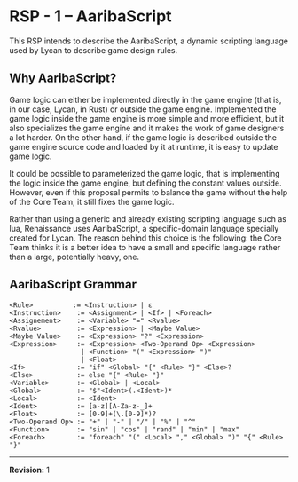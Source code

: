 # RSP - 1 – AaribaScript

This RSP intends to describe the AaribaScript, a dynamic scripting
language used by Lycan to describe game design rules.

## Why AaribaScript?

Game logic can either be implemented directly in the game engine (that
is, in our case, Lycan, in Rust) or outside the game
engine. Implemented the game logic inside the game engine is more
simple and more efficient, but it also specializes the game engine and
it makes the work of game designers a lot harder. On the other hand,
if the game logic is described outside the game engine source code and
loaded by it at runtime, it is easy to update game logic.

It could be possible to parameterized the game logic, that is implementing
the logic inside the game engine, but defining the constant values outside.
However, even if this proposal permits to balance the game without the
help of the Core Team, it still fixes the game logic.

Rather than using a generic and already existing scripting language
such as lua, Renaissance uses AaribaScript, a specific-domain language
specially created for Lycan. The reason behind this choice is the following:
the Core Team thinks it is a better idea to have a small and specific
language rather than a large, potentially heavy, one.

## AaribaScript Grammar

```
<Rule>          := <Instruction> | ε
<Instruction>    := <Assignment> | <If> | <Foreach>
<Assignement>    := <Variable> "=" <Rvalue>
<Rvalue>         := <Expression> | <Maybe Value>
<Maybe Value>    := <Expression> "?" <Expression>
<Expression>     := <Expression> <Two-Operand Op> <Expression>
                  | <Function> "(" <Expression> ")"
                  | <Float>
<If>             := "if" <Global> "{" <Rule> "}" <Else>?
<Else>           := else "{" <Rule> "}"
<Variable>       := <Global> | <Local>
<Global>         := "$"<Ident>(.<Ident>)*
<Local>          := <Ident>
<Ident>          := [a-z][A-Za-z-_]+
<Float>          := [0-9]+(\.[0-9]*)?
<Two-Operand Op> := "+" | "-" | "/" | "%" | "^"
<Function>       := "sin" | "cos" | "rand" | "min" | "max"
<Foreach>        := "foreach" "(" <Local> "," <Global> ")" "{" <Rule> "}"
```

-------------

**Revision:** 1
